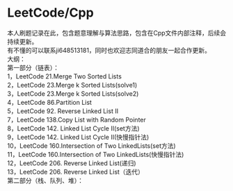# LeetCode/Cpp
本人刷题记录在此，包含题意理解与算法思路，包含在Cpp文件内部注释，后续会持续更新。   
有不懂的可以联系ji648513181，同时也欢迎志同道合的朋友一起合作更新。      
大纲：  
第一部分（链表）：  
1，LeetCode 21.Merge Two Sorted Lists  
2，LeetCode 23.Merge k Sorted Lists(solve1)  
3，LeetCode 23.Merge k Sorted Lists(solve2)  
4，LeetCode 86.Partition List    
5，LeetCode 92. Reverse Linked List II    
7，LeetCode 138.Copy List with Random Pointer    
8，LeetCode 142. Linked List Cycle II(set方法)    
9，LeetCode 142. Linked List Cycle II(快慢指针法)  
10，LeetCode 160.Intersection of Two LinkedLists(set方法)  
11，LeetCode 160.Intersection of Two LinkedLists(快慢指针法)  
12，LeetCode 206. Reverse Linked List(递归)  
13，LeetCode 206. Reverse Linked List（迭代）  
第二部分（栈、队列、堆）：  

